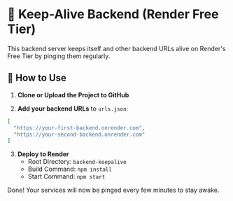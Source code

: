 # 🔄 Keep-Alive Backend (Render Free Tier)

This backend server keeps itself and other backend URLs alive on Render's Free Tier by pinging them regularly.

## 🚀 How to Use

1. **Clone or Upload the Project to GitHub**

2. **Add your backend URLs** to `urls.json`:
```json
[
  "https://your-first-backend.onrender.com",
  "https://your-second-backend.onrender.com"
]
```

3. **Deploy to Render**
   - Root Directory: `backend-keepalive`
   - Build Command: `npm install`
   - Start Command: `npm start`

Done! Your services will now be pinged every few minutes to stay awake.